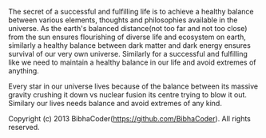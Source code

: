 The secret of a successful and fulfilling life is to achieve a healthy balance between various elements, thoughts and philosophies available in the universe. As the earth's balanced distance(not too far and not too close) from the sun ensures flourishing of diverse life and ecosystem on earth, similarly a healthy balance between dark matter and dark energy ensures survival of our very own universe. Similarly for a successful and fulfilling like we need to maintain a healthy balance in our life and avoid extremes of anything.

Every star in our universe lives because of the balance between its massive gravity crushing it down vs nuclear fusion its centre trying to blow it out. Similary our lives needs balance and avoid extremes of any kind.

Copyright (c) 2013 BibhaCoder(https://github.com/BibhaCoder). All rights reserved.

